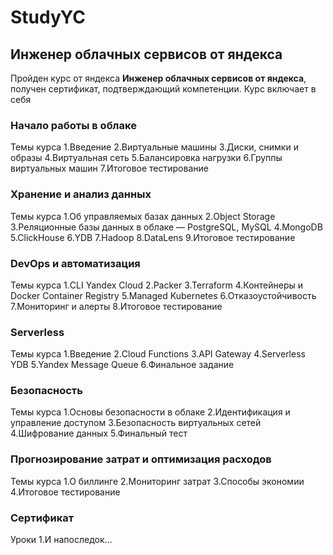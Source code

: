# StudyYC

## Инженер облачных сервисов от яндекса

Пройден курс от яндекса **Инженер облачных сервисов от яндекса**, получен сертификат, подтверждающий компетенции. Курс включает в себя

### Начало работы в облаке

Темы курса
1.Введение
2.Виртуальные машины
3.Диски, снимки и образы
4.Виртуальная сеть
5.Балансировка нагрузки
6.Группы виртуальных машин
7.Итоговое тестирование

### Хранение и анализ данных

Темы курса
1.Об управляемых базах данных
2.Object Storage
3.Реляционные базы данных в облаке — PostgreSQL, MySQL
4.MongoDB
5.ClickHouse
6.YDB
7.Hadoop
8.DataLens
9.Итоговое тестирование

### DevOps и автоматизация

Темы курса
1.CLI Yandex Cloud
2.Packer
3.Terraform
4.Контейнеры и Docker Container Registry
5.Managed Kubernetes
6.Отказоустойчивость
7.Мониторинг и алерты
8.Итоговое тестирование

### Serverless

Темы курса
1.Введение
2.Cloud Functions
3.API Gateway
4.Serverless YDB
5.Yandex Message Queue
6.Финальное задание

### Безопасность

Темы курса
1.Основы безопасности в облаке
2.Идентификация и управление доступом
3.Безопасность виртуальных сетей
4.Шифрование данных
5.Финальный тест

### Прогнозирование затрат и оптимизация расходов

Темы курса
1.О биллинге
2.Мониторинг затрат
3.Способы экономии
4.Итоговое тестирование

### Сертификат

Уроки
1.И напоследок…
